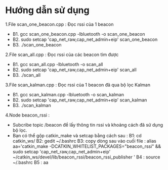 # Hướng dẫn sử dụng

1.File scan_one_beacon.cpp : Đọc rssi của 1 beacon
- B1. gcc scan_one_beacon.cpp -lbluetooth -o scan_one_beacon
- B2. sudo setcap 'cap_net_raw,cap_net_admin+eip' scan_one_beacon
- B3. ./scan_one_beacon  

2.File scan_all.cpp : Đọc rssi của các beacon tìm được
- B1. gcc scan_all.cpp -lbluetooth -o scan_all
- B2. sudo setcap 'cap_net_raw,cap_net_admin+eip' scan_all
- B3. ./scan_all 

3.File scan_kalman.cpp : Đọc rssi của 1 beacon đã qua bộ lọc Kalman
- B1. gcc scan_kalman.cpp -lbluetooth -o scan_kalman
- B2. sudo setcap 'cap_net_raw,cap_net_admin+eip' scan_kalman
- B3. ./scan_kalman  

4.Node beacon_rssi : 
- Subcribe topic /beacon để lấy thông tin rssi và khoảng cách đã sử dụng bộ lọc.
- Bạn có thể  gộp catkin_make và setcap bằng cách sau :
    B1: cd catkin_ws/
    B2: gedit ~/.bashrc
    B3: copy dòng sau vào cuối file : alias aa='catkin_make -DCATKIN_WHITELIST_PACKAGES="beacon_rssi" && sudo setcap 'cap_net_raw,cap_net_admin+eip' ~/catkin_ws/devel/lib/beacon_rssi/beacon_rssi_publisher '
    B4 : source ~/.bashrc
    B5 : aa 
